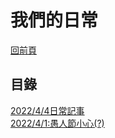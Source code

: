 # 我們的日常  
[回前頁](https://sggsdatafornehs.github.io/)  
## 目錄
[2022/4/4日常記事](https://sggsdatafornehs.github.io/post/daily/2022/4/4/index)   
[2022/4/1:愚人節小心(?)](https://sggsdatafornehs.github.io/post/daily/2022/4/1/index)   
